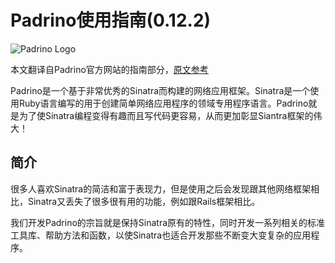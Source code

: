 # Padrino使用指南(0.12.2)

![Padrino Logo](http://www.padrinorb.com/images/padrino.jpg)

本文翻译自Padrino官方网站的指南部分，[原文参考](http://www.padrinorb.com/guides)

Padrino是一个基于非常优秀的Sinatra而构建的网络应用框架。Sinatra是一个使用Ruby语言编写的用于创建简单网络应用程序的领域专用程序语言。Padrino就是为了使Sinatra编程变得有趣而且写代码更容易，从而更加彰显Siantra框架的伟大！

## 简介

很多人喜欢Sinatra的简洁和富于表现力，但是使用之后会发现跟其他网络框架相比，Sinatra又丢失了很多很有用的功能，例如跟Rails框架相比。

我们开发Padrino的宗旨就是保持Sinatra原有的特性，同时开发一系列相关的标准工具库、帮助方法和函数，以使Sinatra也适合开发那些不断变大变复杂的应用程序。
